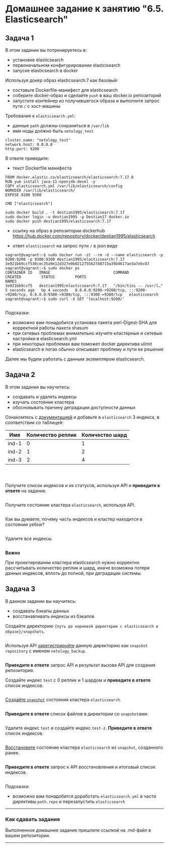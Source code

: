 # Домашнее задание к занятию "6.5. Elasticsearch"

## Задача 1

В этом задании вы потренируетесь в:
- установке elasticsearch
- первоначальном конфигурировании elastcisearch
- запуске elasticsearch в docker

Используя докер образ elasticsearch:7 как базовый:

- составьте Dockerfile-манифест для elasticsearch
- соберите docker-образ и сделайте `push` в ваш docker.io репозиторий
- запустите контейнер из получившегося образа и выполните запрос пути `/` c хост-машины

Требования к `elasticsearch.yml`:
- данные `path` должны сохраняться в `/var/lib`
- имя ноды должно быть `netology_test`

```
cluster.name: "netology_test"
network.host: 0.0.0.0
http.port: 9200
```
В ответе приведите:
- текст Dockerfile манифеста


```
FROM docker.elastic.co/elasticsearch/elasticsearch:7.17.6
RUN yum install java-11-openjdk-devel -y 
COPY elasticsearch.yml /var/lib/elasticsearch/config
WORKDIR /var/lib/elasticsearch/
EXPOSE 9200 9300

CMD ["elasticsearch"]
```

```
sudo docker build . -t destian1995/elasticsearch:7.17
sudo docker login -u destian1995 -p Destian17 docker.io
sudo docker push destian1995/elasticsearch:7.17
```


- ссылку на образ в репозитории dockerhub
https://hub.docker.com/repository/docker/destian1995/elasticsearch


- ответ `elasticsearch` на запрос пути `/` в json виде

```
vagrant@vagrant:~$ sudo docker run -it --rm -d --name elasticsearch -p 9200:9200 -p 9300:9300 destian1995/elasticsearch:7.17
3e921bb9ccf530cec35a9e12d327e9b021275562788715a39b4617ae3a7ebc87
vagrant@vagrant:~$ sudo docker ps
CONTAINER ID   IMAGE                            COMMAND                  CREATED         STATUS         PORTS                                                                                  NAMES
3e921bb9ccf5   destian1995/elasticsearch:7.17   "/bin/tini -- /usr/l…"   5 seconds ago   Up 4 seconds   0.0.0.0:9200->9200/tcp, :::9200->9200/tcp, 0.0.0.0:9300->9300/tcp, :::9300->9300/tcp   elasticsearch
vagrant@vagrant:~$ sudo curl -X GET 'localhost:9200/'
```

```

```

Подсказки:
- возможно вам понадобится установка пакета perl-Digest-SHA для корректной работы пакета shasum
- при сетевых проблемах внимательно изучите кластерные и сетевые настройки в elasticsearch.yml
- при некоторых проблемах вам поможет docker директива ulimit
- elasticsearch в логах обычно описывает проблему и пути ее решения

Далее мы будем работать с данным экземпляром elasticsearch.

## Задача 2

В этом задании вы научитесь:
- создавать и удалять индексы
- изучать состояние кластера
- обосновывать причину деградации доступности данных

Ознакомтесь с [документацией](https://www.elastic.co/guide/en/elasticsearch/reference/current/indices-create-index.html) 
и добавьте в `elasticsearch` 3 индекса, в соответствии со таблицей:

| Имя | Количество реплик | Количество шард |
|-----|-------------------|-----------------|
| ind-1| 0 | 1 |
| ind-2 | 1 | 2 |
| ind-3 | 2 | 4 |

```
```

```
```

```
```

Получите список индексов и их статусов, используя API и **приведите в ответе** на задание.

```
```

Получите состояние кластера `elasticsearch`, используя API.

```
```

Как вы думаете, почему часть индексов и кластер находится в состоянии yellow?

```
```

Удалите все индексы.

```
```

**Важно**

При проектировании кластера elasticsearch нужно корректно рассчитывать количество реплик и шард,
иначе возможна потеря данных индексов, вплоть до полной, при деградации системы.

## Задача 3

В данном задании вы научитесь:
- создавать бэкапы данных
- восстанавливать индексы из бэкапов

Создайте директорию `{путь до корневой директории с elasticsearch в образе}/snapshots`.

```
```

Используя API [зарегистрируйте](https://www.elastic.co/guide/en/elasticsearch/reference/current/snapshots-register-repository.html#snapshots-register-repository) 
данную директорию как `snapshot repository` c именем `netology_backup`.

```
```

**Приведите в ответе** запрос API и результат вызова API для создания репозитория.

Создайте индекс `test` с 0 реплик и 1 шардом и **приведите в ответе** список индексов.

```
```

[Создайте `snapshot`](https://www.elastic.co/guide/en/elasticsearch/reference/current/snapshots-take-snapshot.html) 
состояния кластера `elasticsearch`.

```
```

**Приведите в ответе** список файлов в директории со `snapshot`ами.

```
```

Удалите индекс `test` и создайте индекс `test-2`. **Приведите в ответе** список индексов.

```
```

[Восстановите](https://www.elastic.co/guide/en/elasticsearch/reference/current/snapshots-restore-snapshot.html) состояние
кластера `elasticsearch` из `snapshot`, созданного ранее. 

```
```

**Приведите в ответе** запрос к API восстановления и итоговый список индексов.

```
```

Подсказки:
- возможно вам понадобится доработать `elasticsearch.yml` в части директивы `path.repo` и перезапустить `elasticsearch`

---

### Как cдавать задание

Выполненное домашнее задание пришлите ссылкой на .md-файл в вашем репозитории.

---
